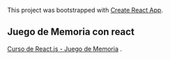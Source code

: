 This project was bootstrapped with [Create React App](https://github.com/facebook/create-react-app).

## Juego de Memoria con react

[Curso de React.js - Juego de Memoria](https://www.youtube.com/embed/videoseries?list=PLImOJ2OqvvkBvWlM7wNh7_gcjP_kPDxRc) .
